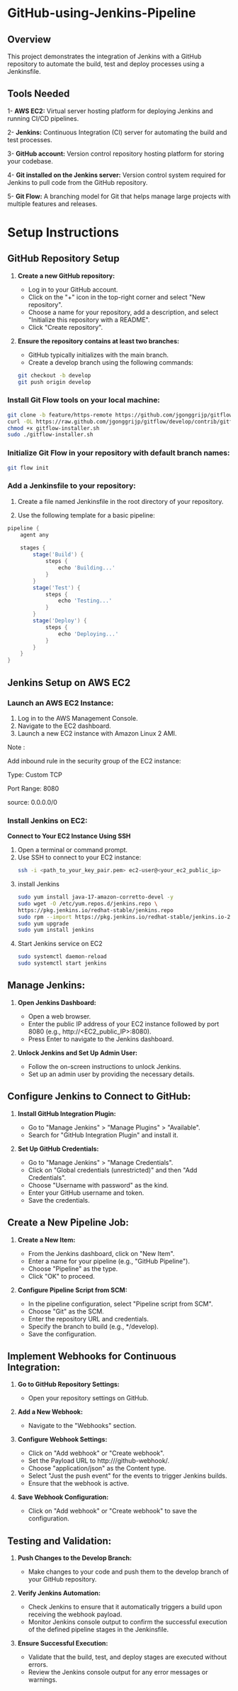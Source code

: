 # GitHub-using-Jenkins-Pipeline
## Overview
This project demonstrates the integration of Jenkins with a GitHub repository to automate the build, test and deploy processes using a Jenkinsfile.

## Tools Needed
1- **AWS EC2:** Virtual server hosting platform for deploying Jenkins and running CI/CD pipelines.

2- **Jenkins:** Continuous Integration (CI) server for automating the build and test processes.

3- **GitHub account:** Version control repository hosting platform for storing your codebase.

4- **Git installed on the Jenkins server:** Version control system required for Jenkins to pull code from the GitHub repository.

5- **Git Flow:** A branching model for Git that helps manage large projects with multiple features and releases.

# Setup Instructions

## GitHub Repository Setup

1. **Create a new GitHub repository:**
    - Log in to your GitHub account.
    - Click on the "+" icon in the top-right corner and select "New repository".
    - Choose a name for your repository, add a description, and select "Initialize this repository with a README".
    - Click "Create repository".

2. **Ensure the repository contains at least two branches:**
    - GitHub typically initializes with the main branch.
    - Create a develop branch using the following commands:
    ```bash
    git checkout -b develop
    git push origin develop
    ```

### Install Git Flow tools on your local machine:

```bash
git clone -b feature/https-remote https://github.com/jgonggrijp/gitflow.git
curl -OL https://raw.github.com/jgonggrijp/gitflow/develop/contrib/gitflow-installer.sh
chmod +x gitflow-installer.sh
sudo ./gitflow-installer.sh
```
### Initialize Git Flow in your repository with default branch names:

```bash
git flow init
```

### Add a Jenkinsfile to your repository:

1. Create a file named Jenkinsfile in the root directory of your repository.

2. Use the following template for a basic pipeline:

```groovy
pipeline {
    agent any
    
    stages {
        stage('Build') {
            steps {
                echo 'Building...'
            }
        }
        stage('Test') {
            steps {
                echo 'Testing...'
            }
        }
        stage('Deploy') {
            steps {
                echo 'Deploying...'
            }
        }
    }
}
```

## Jenkins Setup on AWS EC2

### Launch an AWS EC2 Instance:
1. Log in to the AWS Management Console.
2. Navigate to the EC2 dashboard.
3. Launch a new EC2 instance with Amazon Linux 2 AMI.

Note :

Add inbound rule in the security group of the EC2 instance:

Type: Custom TCP

Port Range: 8080

source: 0.0.0.0/0

### Install Jenkins on EC2:

**Connect to Your EC2 Instance Using SSH**
1. Open a terminal or command prompt.
2. Use SSH to connect to your EC2 instance:
   ```bash
   ssh -i <path_to_your_key_pair.pem> ec2-user@<your_ec2_public_ip>
   ```
3. install Jenkins
   ```bash
   sudo yum install java-17-amazon-corretto-devel -y
   sudo wget -O /etc/yum.repos.d/jenkins.repo \
   https://pkg.jenkins.io/redhat-stable/jenkins.repo
   sudo rpm --import https://pkg.jenkins.io/redhat-stable/jenkins.io-2023.key
   sudo yum upgrade
   sudo yum install jenkins
   ```
4. Start Jenkins service on EC2
   ```bash
   sudo systemctl daemon-reload
   sudo systemctl start jenkins
    ```

## Manage Jenkins:

1. **Open Jenkins Dashboard:**
   - Open a web browser.
   - Enter the public IP address of your EC2 instance followed by port 8080 (e.g., http://<EC2_public_IP>:8080).
   - Press Enter to navigate to the Jenkins dashboard.

2. **Unlock Jenkins and Set Up Admin User:**
   - Follow the on-screen instructions to unlock Jenkins.
   - Set up an admin user by providing the necessary details.

## Configure Jenkins to Connect to GitHub:

1. **Install GitHub Integration Plugin:**
   - Go to "Manage Jenkins" > "Manage Plugins" > "Available".
   - Search for "GitHub Integration Plugin" and install it.

2. **Set Up GitHub Credentials:**
   - Go to "Manage Jenkins" > "Manage Credentials".
   - Click on "Global credentials (unrestricted)" and then "Add Credentials".
   - Choose "Username with password" as the kind.
   - Enter your GitHub username and token.
   - Save the credentials.

## Create a New Pipeline Job:

1. **Create a New Item:**
   - From the Jenkins dashboard, click on "New Item".
   - Enter a name for your pipeline (e.g., "GitHub Pipeline").
   - Choose "Pipeline" as the type.
   - Click "OK" to proceed.

2. **Configure Pipeline Script from SCM:**
   - In the pipeline configuration, select "Pipeline script from SCM".
   - Choose "Git" as the SCM.
   - Enter the repository URL and credentials.
   - Specify the branch to build (e.g., */develop).
   - Save the configuration.

## Implement Webhooks for Continuous Integration:

1. **Go to GitHub Repository Settings:**
   - Open your repository settings on GitHub.

2. **Add a New Webhook:**
   - Navigate to the "Webhooks" section.

3. **Configure Webhook Settings:**
   - Click on "Add webhook" or "Create webhook".
   - Set the Payload URL to http://<your-jenkins-url>/github-webhook/.
   - Choose "application/json" as the Content type.
   - Select "Just the push event" for the events to trigger Jenkins builds.
   - Ensure that the webhook is active.

4. **Save Webhook Configuration:**
   - Click on "Add webhook" or "Create webhook" to save the configuration.


## Testing and Validation:

1. **Push Changes to the Develop Branch:**
   - Make changes to your code and push them to the develop branch of your GitHub repository.

2. **Verify Jenkins Automation:**
   - Check Jenkins to ensure that it automatically triggers a build upon receiving the webhook payload.
   - Monitor Jenkins console output to confirm the successful execution of the defined pipeline stages in the Jenkinsfile.

3. **Ensure Successful Execution:**
   - Validate that the build, test, and deploy stages are executed without errors.
   - Review the Jenkins console output for any error messages or warnings.

